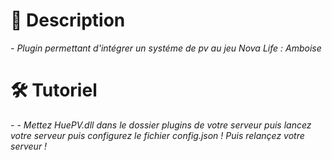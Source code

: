 # 📗 Description
*- Plugin permettant d'intégrer un systéme de pv au jeu Nova Life : Amboise*
# 🛠️ Tutoriel
*- - Mettez HuePV.dll dans le dossier plugins de votre serveur puis lancez votre serveur puis configurez le fichier config.json ! Puis relançez votre serveur !*
